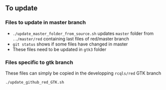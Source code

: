 ## To update

### Files to update in master branch

* `./update_master_folder_from_source.sh` updates `master` folder from `../master/red` containing last files of red/master branch
* `git status` shows if some files have changed in master
* These files need to be updated in `gtk3` folder

### Files specific to gtk branch

These files can simply be copied in the developping `rcqls/red` GTK branch

`./update_github_red_GTK.sh`


